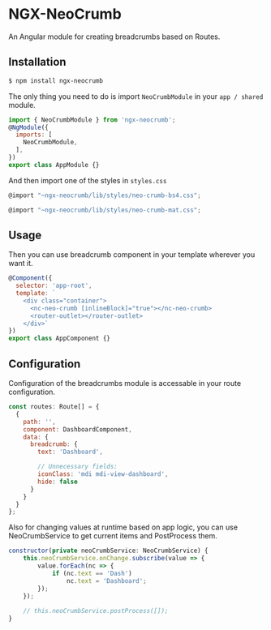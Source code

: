 # NGX-NeoCrumb

An Angular module for creating breadcrumbs based on Routes.

## Installation
```bash
$ npm install ngx-neocrumb
```

The only thing you need to do is import `NeoCrumbModule` in your `app / shared` module.

```javascript
import { NeoCrumbModule } from 'ngx-neocrumb';
@NgModule({
  imports: [
    NeoCrumbModule,
  ],  
})
export class AppModule {}
```

And then import one of the styles in `styles.css`
```javascript
@import "~ngx-neocrumb/lib/styles/neo-crumb-bs4.css";
```
```javascript
@import "~ngx-neocrumb/lib/styles/neo-crumb-mat.css";
```

## Usage
Then you can use breadcrumb component in your template wherever you want it.
```javascript
@Component({
  selector: 'app-root',
  template: `
    <div class="container">
      <nc-neo-crumb [inlineBlock]="true"></nc-neo-crumb>
      <router-outlet></router-outlet>
    </div>`
})
export class AppComponent {}
```

## Configuration

Configuration of the breadcrumbs module is accessable in your route configuration.

```javascript
const routes: Route[] = {
  {
    path: '',
    component: DashboardComponent,
    data: {
      breadcrumb: {
        text: 'Dashboard',

        // Unnecessary fields: 
        iconClass: 'mdi mdi-view-dashboard',
        hide: false
      }
    }
  }
};
```
Also for changing values at runtime based on app logic, you can use NeoCrumbService to get current items and PostProcess them.
```javascript
constructor(private neoCrumbService: NeoCrumbService) {
    this.neoCrumbService.onChange.subscribe(value => {
        value.forEach(nc => {
            if (nc.text == 'Dash')
                nc.text = 'Dashboard';
        });
    });
    
    // this.neoCrumbService.postProcess([]);
}
```
